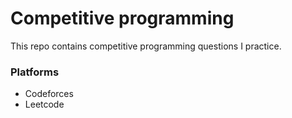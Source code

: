 # Competitive programming 

This repo contains competitive programming questions I practice.

### Platforms
- Codeforces
- Leetcode